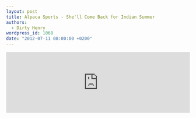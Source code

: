 ```yaml
---
layout: post
title: Alpaca Sports - She'll Come Back for Indian Summer
authors:
  - Dirty Henry
wordpress_id: 1068
date: "2012-07-11 08:00:00 +0200"
---
```


<iframe width="100%" height="166" scrolling="no" frameborder="no" src="http://w.soundcloud.com/player/?url=http%3A%2F%2Fapi.soundcloud.com%2Ftracks%2F49963498&show_artwork=true"></iframe>
